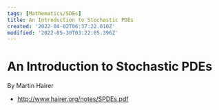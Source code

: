 ```yaml
---
tags: [Mathematics/SDEs]
title: An Introduction to Stochastic PDEs
created: '2022-04-02T06:37:22.010Z'
modified: '2022-05-30T03:22:05.396Z'
---
```


# An Introduction to Stochastic PDEs

By Martin Hairer

* http://www.hairer.org/notes/SPDEs.pdf

